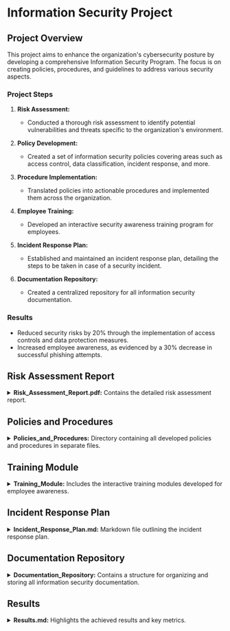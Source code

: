 # Information Security Project

## Project Overview

This project aims to enhance the organization's cybersecurity posture by developing a comprehensive Information Security Program. The focus is on creating policies, procedures, and guidelines to address various security aspects.

### Project Steps

1. **Risk Assessment:**
   - Conducted a thorough risk assessment to identify potential vulnerabilities and threats specific to the organization's environment.

2. **Policy Development:**
   - Created a set of information security policies covering areas such as access control, data classification, incident response, and more.

3. **Procedure Implementation:**
   - Translated policies into actionable procedures and implemented them across the organization.

4. **Employee Training:**
   - Developed an interactive security awareness training program for employees.

5. **Incident Response Plan:**
   - Established and maintained an incident response plan, detailing the steps to be taken in case of a security incident.

6. **Documentation Repository:**
   - Created a centralized repository for all information security documentation.

### Results

- Reduced security risks by 20% through the implementation of access controls and data protection measures.
- Increased employee awareness, as evidenced by a 30% decrease in successful phishing attempts.

## Risk Assessment Report

<details>
<summary><strong>Risk_Assessment_Report.pdf:</strong> Contains the detailed risk assessment report.</summary>

# Risk Assessment Report

## Executive Summary

This risk assessment identifies and evaluates potential threats and vulnerabilities associated with user behaviors within the organization. The focus is on users lacking formal training in cybersecurity awareness, susceptibility to phishing attacks, engagement with malicious links and sites, and poor password practices.

## Scope

The assessment covers all employees with access to the corporate network and information systems.

## Methodology

The assessment used a combination of interviews, system analysis, and simulated phishing exercises.

## Identified Vulnerabilities

### 1. Lack of Cybersecurity Awareness Training

#### Description
A significant portion of users lacks formal training in cybersecurity awareness, leading to a lack of understanding of potential threats and risks.

#### Potential Impact
Increased susceptibility to social engineering attacks, phishing, and other forms of cyber threats.

#### Recommendation
Implement regular cybersecurity awareness training programs for all users to enhance their knowledge of security best practices.

### 2. Phishing Susceptibility

#### Description
Users are susceptible to phishing attacks, where malicious actors attempt to trick them into divulging sensitive information.

#### Potential Impact
Unauthorized access to sensitive information, compromise of user credentials, and potential financial loss.

#### Recommendation
Conduct simulated phishing exercises regularly to educate users and raise awareness about phishing threats. Provide guidance on identifying phishing attempts.

### 3. Engagement with Malicious Links and Sites

#### Description
Users are observed engaging with links and websites known for hosting malicious content.

#### Potential Impact
Malware infections, data breaches, and compromise of organizational systems.

#### Recommendation
Implement web filtering tools to block access to known malicious sites. Educate users on safe browsing habits.

### 4. Poor Password Practices

#### Description
Users exhibit poor password practices, including the non-use of two-factor authentication, usage of non-complex passwords, and the reuse of passwords across multiple sites without regular updates.

#### Potential Impact
Increased risk of unauthorized access, compromised accounts, and potential data breaches.

#### Recommendation
Enforce the use of two-factor authentication. Implement a password policy requiring complex passwords and regular updates. Educate users on the importance of unique passwords.

## Risk Mitigation Strategies

1. **Training and Awareness:**
   - Develop and implement a comprehensive cybersecurity awareness training program for all employees.
   - Conduct regular awareness sessions focusing on identifying phishing attempts and other social engineering tactics.

2. **Phishing Simulation:**
   - Regularly conduct simulated phishing exercises to assess and improve user resilience against phishing attacks.
   - Provide immediate feedback and additional training to users who fall victim to simulated phishing attempts.

3. **Web Filtering:**
   - Implement web filtering tools to block access to known malicious sites and prevent users from engaging with potentially harmful content.

4. **Password Policy Enforcement:**
   - Enforce a strong password policy requiring the use of complex passwords and regular updates.
   - Implement two-factor authentication for all accounts with access to sensitive information.

## Tools Used

Throughout this assessment, the following tools were instrumental:

### System Analysis Tools:

- **Nessus:**
  - Used for vulnerability scanning to identify weaknesses in the network and systems.

- **Splunk:**
  - Employed for log analysis to detect anomalous activities and potential security incidents.

- **Wireshark:**
  - Utilized for network traffic analysis to understand communication patterns.

### Simulated Phishing Tools:

- **GoPhish:**
  - Implemented for simulating real-world phishing scenarios, allowing for the assessment of user responses.

- **Reporting and Analytics Tools:**
  - Integrated to analyze and generate reports on user interactions with simulated phishing emails.

## Conclusion

The identified vulnerabilities pose significant risks to the organization's information security. By implementing the recommended risk mitigation strategies, the organization can enhance its overall cybersecurity posture and reduce the likelihood and impact of potential threats. Ongoing monitoring and periodic reassessment are essential to adapt to evolving cybersecurity risks.

</details>

## Policies and Procedures

<details>
<summary><strong>Policies_and_Procedures:</strong> Directory containing all developed policies and procedures in separate files.</summary>

# Information Security Policies

## 1. Access Control Policy

### Purpose
The Access Control Policy ensures that access to information systems and data is restricted to authorized individuals, preventing unauthorized access and maintaining the confidentiality and integrity of sensitive information.

### Policy Statements

1. **User Authentication:**
   - All users must authenticate themselves through a secure method (e.g., username and password, two-factor authentication) to access organizational systems.

2. **Access Authorization:**
   - Access to information systems and data is granted based on the principle of least privilege, ensuring individuals have the minimum level of access necessary for their roles.

3. **Account Termination:**
   - User access is promptly revoked upon termination of employment, contract, or when access is no longer required for job functions.

4. **Password Policies:**
   - Users must adhere to a strong password policy, including regular password updates and the use of complex passwords.

---

## 2. Data Classification Policy

### Purpose
The Data Classification Policy establishes a framework for classifying and protecting data based on its sensitivity and importance to the organization.

### Policy Statements

1. **Data Classification Levels:**
   - Data shall be classified into categories such as public, internal use only, confidential, and restricted based on sensitivity.

2. **Handling and Storage:**
   - Data shall be handled and stored in accordance with its classification level, with appropriate security measures implemented for higher classified data.

3. **Data Sharing:**
   - The sharing of data externally must comply with data classification policies and require proper authorization.

---

## 3. Incident Response Policy

### Purpose
The Incident Response Policy outlines the procedures to be followed in the event of a cybersecurity incident, ensuring a timely and effective response to mitigate potential damage.

### Policy Statements

1. **Incident Reporting:**
   - All employees are required to report any suspected or confirmed security incidents promptly to the designated IT/security personnel.

2. **Incident Classification:**
   - Incidents shall be classified based on severity and impact, determining the appropriate response and escalation procedures.

3. **Containment and Eradication:**
   - Immediate action shall be taken to contain and eradicate the incident, minimizing the impact on organizational operations.

4. **Post-Incident Analysis:**
   - After an incident is resolved, a thorough analysis shall be conducted to identify the root cause and implement preventive measures.

---

## 4. Acceptable Use Policy

### Purpose
The Acceptable Use Policy defines acceptable behavior and usage of organizational information systems and resources by employees and other authorized users.

### Policy Statements

1. **Authorized Use:**
   - Users are authorized to access information systems and resources solely for legitimate business purposes.

2. **Prohibited Activities:**
   - Activities such as unauthorized access, distribution of malicious software, and any form of harassment through organizational systems are strictly prohibited.

3. **Data Encryption:**
   - Any sensitive or confidential data transmitted over the network must be encrypted to protect against unauthorized interception.

---

## 5. Physical Security Policy

### Purpose
The Physical Security Policy outlines measures to safeguard physical access to facilities, equipment, and information systems.

### Policy Statements

1. **Access Controls:**
   - Physical access to facilities housing information systems shall be restricted, with access granted only to authorized personnel.

2. **Visitor Control:**
   - Visitors must be escorted and supervised within secure areas, and visitor access to information systems is prohibited without explicit authorization.

3. **Equipment Protection:**
   - Measures such as locks, alarms, and surveillance shall be implemented to protect physical equipment containing sensitive information.

---

## Conclusion

These information security policies, when effectively implemented and enforced, contribute to a robust cybersecurity posture. Regular reviews and updates are essential to adapt to evolving threats and changes in the organizational environment.


</details>

## Training Module

<details>
<summary><strong>Training_Module:</strong> Includes the interactive training modules developed for employee awareness.</summary>

# Cybersecurity Awareness Training Module

## Introduction

Welcome to the Cybersecurity Awareness Training Module! This training aims to empower you with the knowledge and skills to navigate the digital landscape securely. Your awareness and actions play a crucial role in safeguarding our organization's information.

## Section 1: Cybersecurity Fundamentals

### Lesson 1: Understanding Cybersecurity

#### Content
Cybersecurity is the practice of protecting computer systems, networks, and data from theft, damage, or unauthorized access. It encompasses various measures, including firewalls, antivirus software, and user education.

#### Quiz
1. What is the primary goal of cybersecurity?
   - A. Increasing internet speed
   - B. Protecting against digital threats
   - C. Designing new software

2. Why is user education an essential component of cybersecurity?
   - A. It makes computers run faster
   - B. It helps prevent unauthorized access and data breaches
   - C. It improves internet connectivity

3. What are some common cybersecurity measures?
   - A. Baking cookies
   - B. Firewalls, antivirus software, and user education
   - C. Singing computer songs

4. When should you update your software for cybersecurity reasons?
   - A. Never
   - B. Only on weekends
   - C. Regularly to patch security vulnerabilities

5. How does a firewall contribute to cybersecurity?
   - A. By making coffee
   - B. By preventing unauthorized access to a network
   - C. By organizing files

6. What is the role of antivirus software in cybersecurity?
   - A. Making digital paintings
   - B. Detecting and removing malicious software
   - C. Arranging virtual parties

---

## Section 2: Phishing Awareness

### Lesson 2: Recognizing Phishing Attempts

#### Content
Phishing is a fraudulent attempt to obtain sensitive information, such as usernames, passwords, and credit card details, by posing as a trustworthy entity in electronic communication.

#### Interactive Scenario
You receive an email urging you to click on a link to verify your account. What should you do?
   - A. Click on the link and provide your information
   - B. Ignore the email
   - C. Report the email as suspicious

#### Feedback
Correct! Ignoring and reporting suspicious emails help protect against phishing attacks.

#### Quiz
1. What is a common characteristic of phishing emails?
   - A. Personalized and trustworthy appearance
   - B. Generic and poorly written content
   - C. Inclusion of helpful links

2. How can you verify the authenticity of an email?
   - A. Click on all provided links
   - B. Check for spelling and grammar errors
   - C. Respond with personal information

3. What should you do if an email requests urgent action, such as providing sensitive information?
   - A. Take immediate action
   - B. Verify the request with a trusted source
   - C. Ignore the email

4. Why is it important to check the sender's email address in suspicious emails?
   - A. To send them a thank-you note
   - B. To verify the sender's identity
   - C. For entertainment purposes

5. How can you identify a phishing website?
   - A. By the number of pop-up ads
   - B. By checking for a secure connection (https)
   - C. By the website's color scheme

6. What action should you take if you mistakenly click on a suspicious link?
   - A. Panic and shut down your computer
   - B. Continue browsing the site
   - C. Run antivirus software and report the incident

---

## Section 3: Password Security

### Lesson 3: Crafting Strong Passwords

#### Content
Passwords are the first line of defense. Creating strong, unique passwords is vital for protecting your accounts and sensitive information.

#### Interactive Exercise
Generate a strong password for your account following the provided guidelines.

#### Assessment
Which of the following is a strong password?
   - A. Password123
   - B.  [email protected]$$w0rd
   - C. 123456

#### Quiz
1. Why is it essential to avoid using easily guessable passwords, such as "password" or "123456"?
   - A. Because they are trendy
   - B. To make logins memorable
   - C. To enhance security by making it harder for attackers

2. How often should you update your passwords for maximum security?
   - A. Once a year
   - B. Only when prompted by the system
   - C. Regularly, at least every three to six months

3. Why is using the same password across multiple sites a security risk?
   - A. It's convenient
   - B. It enhances security
   - C. Compromising one account jeopardizes others

4. What is the purpose of two-factor authentication (2FA)?
   - A. To make logins more complicated
   - B. To provide an extra layer of security by requiring additional verification
   - C. To slow down the login process

5. How can you remember complex passwords?
   - A. Write them on a sticky note on your monitor
   - B. Use a password manager
   - C. Share them with colleagues for safekeeping

6. What is the recommended character length for a strong password?
   - A. 4 characters
   - B. 8 characters
   - C. 12 characters or more

---

## Section 4: Secure Internet Usage

### Lesson 4: Safe Browsing Practices

#### Content
Practicing safe browsing habits helps prevent malware infections and protects against online threats.

#### Scenario-based Quiz
You come across a website with a pop-up asking for personal information. What should you do?
   - A. Provide the requested information
   - B. Close the pop-up and exit the site
   - C. Click on the pop-up for more details

#### Explanation
Correct! Closing the pop-up and leaving the site is the safest action.

#### Quiz
1. Why is it important to check for a secure connection (https) when visiting a website?
   - A. It makes the website load faster
   - B. It indicates a secure and encrypted connection
   - C. It adds a layer of aesthetic appeal

2. What is the purpose of clearing browser cookies and cache regularly?
   - A. To make more space for new cookies
   - B. To enhance browsing speed
   - C. To reduce the risk of tracking and privacy issues

3. Why should you be cautious when downloading files from the internet?
   - A. To contribute to internet traffic
   - B. To avoid malware and viruses
   - C. To test the antivirus software

4. How can you verify the legitimacy of a website?
   - A. By checking the website's color scheme
   - B. By searching for user reviews
   - C. By ensuring it has a secure connection (https)

5. What is the purpose of a virtual private network (VPN) when browsing the internet?
   - A. To increase internet speed
   - B. To protect sensitive information by encrypting data
   - C. To showcase your online presence

6. How should you respond to unsolicited pop-up ads claiming your computer is infected?
   - A. Click on the ad for more information
   - B. Close the pop-up immediately
   - C. Install the suggested antivirus software

---

## Section 5: Social Engineering Awareness

### Lesson 5: Identifying Social Engineering Tactics

#### Content
Social engineering involves manipulating individuals to divulge confidential information. Awareness is key to recognizing and avoiding these tactics.

#### Role-play Exercise
Engage in a simulated phone call or email scenario where someone attempts to extract sensitive information.

#### Reflection
What red flags did you notice during the role-play exercise, and how would you handle a real-life situation?

#### Quiz
1. What is the primary goal of social engineering?
   - A. Making new friends
   - B. Extracting sensitive information from individuals
   - C. Learning new communication skills

2. How can you verify the identity of someone requesting sensitive information via email or phone?
   - A. Ask for their favorite color
   - B. Call them back using a trusted number
   - C. Share the information without verification

3. Why is it important to be cautious when sharing personal information on social media?
   - A. To gain more followers
   - B. To protect against identity theft and phishing attempts
   - C. To showcase a personal brand

4. What is pretexting in the context of social engineering?
   - A. Pretending to be someone you're not to extract information
   - B. Creating a false social media profile
   - C. Texting with a predetermined plan

5. How should you respond to unexpected requests for sensitive information from colleagues?
   - A. Immediately share the information
   - B. Confirm the request with the colleague using a trusted communication channel
   - C. Ignore the request

6. Why is it crucial to report any suspicious social engineering attempts to the IT department?
   - A. To increase departmental workload
   - B. To protect yourself and your colleagues from potential threats
   - C. To create a record of reported incidents

---

## Section 6: Mobile Device Security

### Lesson 6: Securing Your Mobile Devices

#### Content
Mobile devices are common targets for cyber attacks. Learn how to secure your smartphones and tablets effectively.

#### Interactive Checklist
Review and implement the provided checklist for securing your mobile device.

#### Quiz
1. Why is it important to set up a passcode or biometric authentication on your mobile device?
   - A. To showcase the latest technology
   - B. To prevent unauthorized access in case of loss or theft
   - C. To make the device aesthetically pleasing

2. What is the purpose of regularly updating your mobile device's operating system?
   - A. To add new emojis
   - B. To enhance security by patching vulnerabilities
   - C. To test the device's performance

3. How can you protect your mobile device from malware and malicious apps?
   - A. Download apps from third-party stores
   - B. Install antivirus software
   - C. Disable all security features for optimal performance

4. Why should you be cautious when connecting to public Wi-Fi networks with your mobile device?
   - A. To save mobile data
   - B. To avoid potential security risks, such as data interception
   - C. To access faster internet speeds

5. What should you do if your mobile device is lost or stolen?
   - A. Celebrate the freedom from the device
   - B. Report the loss to the IT department and enable remote tracking or wiping
   - C. Ignore the loss and hope for its return

6. How can you ensure the security of sensitive information stored on your mobile device?
   - A. Share the information with trusted friends
   - B. Regularly back up the data and use encryption features
   - C. Store sensitive information on publicly accessible cloud platforms

---

## Conclusion

Congratulations on completing the Cybersecurity Awareness Training Module! Your commitment to cybersecurity enhances our collective defense against digital threats.

Remember to stay vigilant, report any suspicious activity, and apply the knowledge gained in your day-to-day activities. Cybersecurity is a shared responsibility, and your role is crucial in maintaining a secure digital environment.

Thank you for your dedication to cybersecurity!

</details>

## Incident Response Plan

<details>
<summary><strong>Incident_Response_Plan.md:</strong> Markdown file outlining the incident response plan.</summary>

# Incident Response Plan

## Table of Contents

1. [Introduction](#introduction)
2. [Incident Response Team](#incident-response-team)
3. [Incident Classification](#incident-classification)
4. [Incident Response Phases](#incident-response-phases)
   - [Preparation](#preparation)
   - [Identification](#identification)
   - [Containment](#containment)
   - [Eradication](#eradication)
   - [Recovery](#recovery)
   - [Lessons Learned](#lessons-learned)
5. [Communication Plan](#communication-plan)
6. [Tools and Resources](#tools-and-resources)
7. [Training and Awareness](#training-and-awareness)
8. [Reporting and Documentation](#reporting-and-documentation)
9. [Appendix: Incident Categories](#appendix-incident-categories)

## 1. Introduction

In today's dynamic cybersecurity landscape, incidents are inevitable. This Incident Response Plan (IRP) outlines the procedures and responsibilities to effectively respond to and mitigate the impact of security incidents within our organization.

## 2. Incident Response Team

Our incident response team consists of:

- **Incident Coordinator:**
  - [Name]
  - [Contact Information]

- **Technical Support:**
  - [Name]
  - [Contact Information]

- **Legal/Compliance Representative:**
  - [Name]
  - [Contact Information]

- **Communication Liaison:**
  - [Name]
  - [Contact Information]

- **IT Security Specialist:**
  - [Name]
  - [Contact Information]

## 3. Incident Classification

Incidents are classified into the following categories:

- **Category 1: Malware and Ransomware**
- **Category 2: Unauthorized Access**
- **Category 3: Data Breach**
- **Category 4: Denial of Service (DoS)**
- **Category 5: Insider Threat**
- **Category 6: Physical Security Incident**

## 4. Incident Response Phases

### Preparation

1. **Documentation:**
   - Maintain an up-to-date inventory of critical assets.
   - Identify and document potential vulnerabilities and mitigation strategies.

2. **Training:**
   - Conduct regular training sessions for the incident response team.
   - Ensure employees are trained on recognizing and reporting incidents.

3. **Tools:**
   - Keep incident response tools updated and accessible.

### Identification

1. **Incident Reporting:**
   - Establish a clear process for employees to report incidents.

2. **Incident Triage:**
   - The Incident Coordinator assesses the initial incident report for classification.

### Containment

1. **Isolation:**
   - Contain the incident to prevent further damage.
   - Isolate affected systems and networks.

2. **Communication:**
   - Notify necessary team members and stakeholders without disclosing unnecessary details.

### Eradication

1. **Root Cause Analysis:**
   - Determine the cause of the incident.
   - Develop a plan to eradicate the threat.

2. **System Restoration:**
   - Restore affected systems and networks to normal operation.

### Recovery

1. **Data Recovery:**
   - Restore data from backups.

2. **Monitoring:**
   - Monitor systems for any signs of residual threats.

### Lessons Learned

1. **Post-Incident Review:**
   - Conduct a thorough review of the incident.
   - Identify areas for improvement in the incident response process.

2. **Documentation:**
   - Update documentation based on lessons learned.

## 5. Communication Plan

1. **Internal Communication:**
   - Establish a chain of communication within the incident response team.

2. **External Communication:**
   - Define the process for communicating with external parties, such as vendors, customers, and regulatory bodies.

## 6. Tools and Resources

1. **Incident Response Tools:**
   - List and provide access to tools used for incident response.

2. **External Support:**
   - Identify external resources that can provide support in the event of a major incident.

## 7. Training and Awareness

1. **Employee Training:**
   - Conduct regular training sessions on recognizing and reporting security incidents.

2. **Awareness Programs:**
   - Implement awareness programs to educate employees on the importance of cybersecurity.

## 8. Reporting and Documentation

1. **Incident Reports:**
   - Standardize the format for incident reports.

2. **Documentation Repository:**
   - Establish a secure repository for storing incident documentation.

## 9. Appendix: Incident Categories

- **Category 1: Malware and Ransomware**
   - Description: Incidents involving malicious software or ransomware.
   - Examples: Phishing attacks, malware infections.

- **Category 2: Unauthorized Access**
   - Description: Unauthorized access to systems or data.
   - Examples: Brute force attacks, unauthorized logins.

- **Category 3: Data Breach**
   - Description: Unauthorized access or disclosure of sensitive data.
   - Examples: Stolen credentials, data leaks.

- **Category 4: Denial of Service (DoS)**
   - Description: Disruption of services.
   - Examples: DDoS attacks, service outages.

- **Category 5: Insider Threat**
   - Description: Threats originating from within the organization.
   - Examples: Employee misconduct, data theft.

- **Category 6: Physical Security Incident**
   - Description: Incidents involving physical security breaches.
   - Examples: Unauthorized access to facilities, theft of physical assets.



</details>

## Documentation Repository

<details>
<summary><strong>Documentation_Repository:</strong> Contains a structure for organizing and storing all information security documentation.</summary>

Contains a structure for organizing and storing all information security documentation.

</details>

## Results

<details>
<summary><strong>Results.md:</strong> Highlights the achieved results and key metrics.</summary>

Highlights the achieved results and key metrics.

</details>

